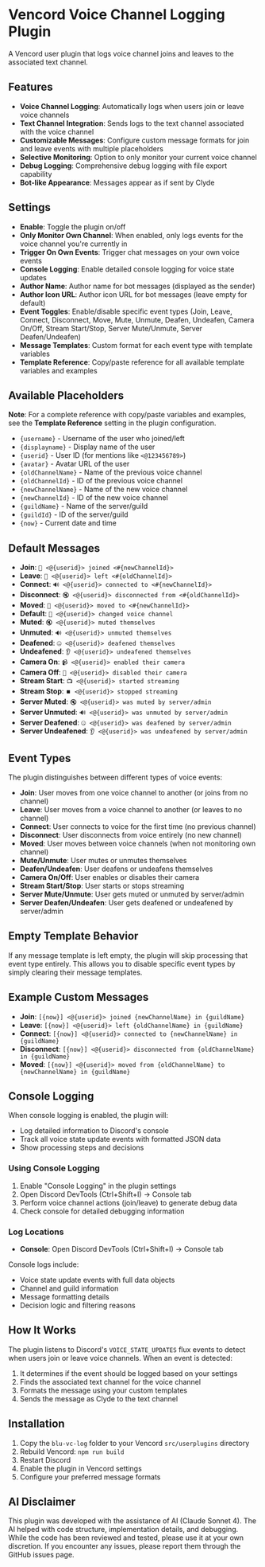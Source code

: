 # Vencord Voice Channel Logging Plugin

A Vencord user plugin that logs voice channel joins and leaves to the associated text channel.

## Features

- **Voice Channel Logging**: Automatically logs when users join or leave voice channels
- **Text Channel Integration**: Sends logs to the text channel associated with the voice channel
- **Customizable Messages**: Configure custom message formats for join and leave events with multiple placeholders
- **Selective Monitoring**: Option to only monitor your current voice channel
- **Debug Logging**: Comprehensive debug logging with file export capability
- **Bot-like Appearance**: Messages appear as if sent by Clyde

## Settings

- **Enable**: Toggle the plugin on/off
- **Only Monitor Own Channel**: When enabled, only logs events for the voice channel you're currently in
- **Trigger On Own Events**: Trigger chat messages on your own voice events
- **Console Logging**: Enable detailed console logging for voice state updates
- **Author Name**: Author name for bot messages (displayed as the sender)
- **Author Icon URL**: Author icon URL for bot messages (leave empty for default)
- **Event Toggles**: Enable/disable specific event types (Join, Leave, Connect, Disconnect, Move, Mute, Unmute, Deafen, Undeafen, Camera On/Off, Stream Start/Stop, Server Mute/Unmute, Server Deafen/Undeafen)
- **Message Templates**: Custom format for each event type with template variables
- **Template Reference**: Copy/paste reference for all available template variables and examples

## Available Placeholders

**Note**: For a complete reference with copy/paste variables and examples, see the **Template Reference** setting in the plugin configuration.

- `{username}` - Username of the user who joined/left
- `{displayname}` - Display name of the user
- `{userid}` - User ID (for mentions like `<@123456789>`)
- `{avatar}` - Avatar URL of the user
- `{oldChannelName}` - Name of the previous voice channel
- `{oldChannelId}` - ID of the previous voice channel
- `{newChannelName}` - Name of the new voice channel
- `{newChannelId}` - ID of the new voice channel
- `{guildName}` - Name of the server/guild
- `{guildId}` - ID of the server/guild
- `{now}` - Current date and time

## Default Messages

- **Join**: `🎉 <@{userid}> joined <#{newChannelId}>`
- **Leave**: `👋 <@{userid}> left <#{oldChannelId}>`
- **Connect**: `🔊 <@{userid}> connected to <#{newChannelId}>`
- **Disconnect**: `🔇 <@{userid}> disconnected from <#{oldChannelId}>`
- **Moved**: `🔄 <@{userid}> moved to <#{newChannelId}>`
- **Default**: `📢 <@{userid}> changed voice channel`
- **Muted**: `🔇 <@{userid}> muted themselves`
- **Unmuted**: `🔊 <@{userid}> unmuted themselves`
- **Deafened**: `🤐 <@{userid}> deafened themselves`
- **Undeafened**: `👂 <@{userid}> undeafened themselves`
- **Camera On**: `📹 <@{userid}> enabled their camera`
- **Camera Off**: `📴 <@{userid}> disabled their camera`
- **Stream Start**: `📺 <@{userid}> started streaming`
- **Stream Stop**: `⏹️ <@{userid}> stopped streaming`
- **Server Muted**: `🔇 <@{userid}> was muted by server/admin`
- **Server Unmuted**: `🔊 <@{userid}> was unmuted by server/admin`
- **Server Deafened**: `🤐 <@{userid}> was deafened by server/admin`
- **Server Undeafened**: `👂 <@{userid}> was undeafened by server/admin`

## Event Types

The plugin distinguishes between different types of voice events:

- **Join**: User moves from one voice channel to another (or joins from no channel)
- **Leave**: User moves from a voice channel to another (or leaves to no channel)
- **Connect**: User connects to voice for the first time (no previous channel)
- **Disconnect**: User disconnects from voice entirely (no new channel)
- **Moved**: User moves between voice channels (when not monitoring own channel)
- **Mute/Unmute**: User mutes or unmutes themselves
- **Deafen/Undeafen**: User deafens or undeafens themselves
- **Camera On/Off**: User enables or disables their camera
- **Stream Start/Stop**: User starts or stops streaming
- **Server Mute/Unmute**: User gets muted or unmuted by server/admin
- **Server Deafen/Undeafen**: User gets deafened or undeafened by server/admin

## Empty Template Behavior

If any message template is left empty, the plugin will skip processing that event type entirely. This allows you to disable specific event types by simply clearing their message templates.

## Example Custom Messages

- **Join**: `[{now}] <@{userid}> joined {newChannelName} in {guildName}`
- **Leave**: `[{now}] <@{userid}> left {oldChannelName} in {guildName}`
- **Connect**: `[{now}] <@{userid}> connected to {newChannelName} in {guildName}`
- **Disconnect**: `[{now}] <@{userid}> disconnected from {oldChannelName} in {guildName}`
- **Moved**: `[{now}] <@{userid}> moved from {oldChannelName} to {newChannelName} in {guildName}`

## Console Logging

When console logging is enabled, the plugin will:

- Log detailed information to Discord's console
- Track all voice state update events with formatted JSON data
- Show processing steps and decisions

### Using Console Logging

1. Enable "Console Logging" in the plugin settings
2. Open Discord DevTools (Ctrl+Shift+I) → Console tab
3. Perform voice channel actions (join/leave) to generate debug data
4. Check console for detailed debugging information

### Log Locations

- **Console**: Open Discord DevTools (Ctrl+Shift+I) → Console tab

Console logs include:

- Voice state update events with full data objects
- Channel and guild information
- Message formatting details
- Decision logic and filtering reasons

## How It Works

The plugin listens to Discord's `VOICE_STATE_UPDATES` flux events to detect when users join or leave voice channels. When an event is detected:

1. It determines if the event should be logged based on your settings
2. Finds the associated text channel for the voice channel
3. Formats the message using your custom templates
4. Sends the message as Clyde to the text channel

## Installation

1. Copy the `blu-vc-log` folder to your Vencord `src/userplugins` directory
2. Rebuild Vencord: `npm run build`
3. Restart Discord
4. Enable the plugin in Vencord settings
5. Configure your preferred message formats

## AI Disclaimer

This plugin was developed with the assistance of AI (Claude Sonnet 4). The AI helped with code structure, implementation details, and debugging. While the code has been reviewed and tested, please use it at your own discretion. If you encounter any issues, please report them through the GitHub issues page.
